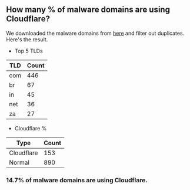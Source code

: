 ## How many % of malware domains are using Cloudflare?


We downloaded the malware domains from [here](https://urlhaus.abuse.ch) and filter out duplicates.
Here's the result.


[//]: # (start replacement)


- Top 5 TLDs

| TLD | Count |
| --- | --- |
| com | 446 |
| br | 67 |
| in | 45 |
| net | 36 |
| za | 27 |


- Cloudflare %

| Type | Count |
| --- | --- |
| Cloudflare | 153 |
| Normal | 890 |


### 14.7% of malware domains are using Cloudflare.